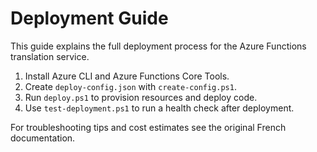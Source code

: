 # Deployment Guide

This guide explains the full deployment process for the Azure Functions translation service.

1. Install Azure CLI and Azure Functions Core Tools.
2. Create `deploy-config.json` with `create-config.ps1`.
3. Run `deploy.ps1` to provision resources and deploy code.
4. Use `test-deployment.ps1` to run a health check after deployment.

For troubleshooting tips and cost estimates see the original French documentation.
